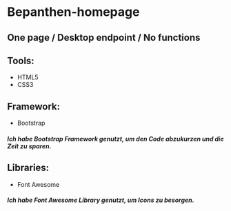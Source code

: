 # Bepanthen-homepage

## One page / Desktop endpoint / No functions

## Tools:

- HTML5
- CSS3

## Framework:

- Bootstrap

##### Ich habe Bootstrap Framework genutzt, um den Code abzukurzen und die Zeit zu sparen.

## Libraries:

- Font Awesome

##### Ich habe Font Awesome Library genutzt, um Icons zu besorgen.
